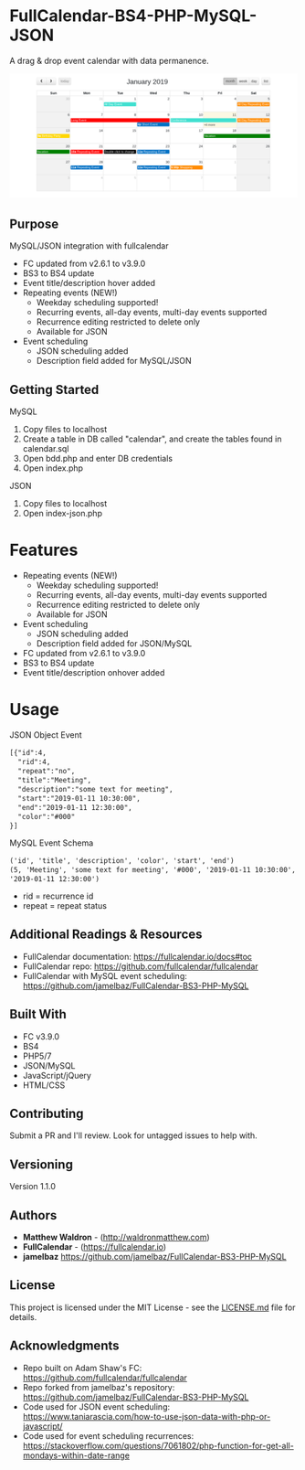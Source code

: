 # FullCalendar-BS4-PHP-MySQL-JSON

A drag & drop event calendar with data permanence.

![FullCalendar with data permanence](pic.png?raw=true)

## Purpose

MySQL/JSON integration with fullcalendar

* FC updated from v2.6.1 to v3.9.0
* BS3 to BS4 update
* Event title/description hover added
* Repeating events (NEW!)
    * Weekday scheduling supported!
    * Recurring events, all-day events, multi-day events supported
    * Recurrence editing restricted to delete only
    * Available for JSON 
* Event scheduling
    * JSON scheduling added
    * Description field added for MySQL/JSON

## Getting Started

MySQL

1. Copy files to localhost
2. Create a table in DB called "calendar", and create the tables found in calendar.sql
3. Open bdd.php and enter DB credentials
4. Open index.php

JSON

1. Copy files to localhost
2. Open index-json.php

# Features

* Repeating events (NEW!)
    * Weekday scheduling supported!
    * Recurring events, all-day events, multi-day events supported
    * Recurrence editing restricted to delete only
    * Available for JSON 
* Event scheduling
    * JSON scheduling added
    * Description field added for JSON/MySQL
* FC updated from v2.6.1 to v3.9.0
* BS3 to BS4 update
* Event title/description onhover added

# Usage

JSON Object Event

```
[{"id":4,
  "rid":4,
  "repeat":"no",
  "title":"Meeting",
  "description":"some text for meeting",
  "start":"2019-01-11 10:30:00",
  "end":"2019-01-11 12:30:00",
  "color":"#000"
}]
```

MySQL Event Schema

```
('id', 'title', 'description', 'color', 'start', 'end')
(5, 'Meeting', 'some text for meeting', '#000', '2019-01-11 10:30:00', '2019-01-11 12:30:00')
```

* rid = recurrence id
* repeat = repeat status

## Additional Readings & Resources

* FullCalendar documentation: https://fullcalendar.io/docs#toc
* FullCalendar repo: https://github.com/fullcalendar/fullcalendar
* FullCalendar with MySQL event scheduling: https://github.com/jamelbaz/FullCalendar-BS3-PHP-MySQL

## Built With

* FC v3.9.0
* BS4
* PHP5/7
* JSON/MySQL
* JavaScript/jQuery
* HTML/CSS

## Contributing

Submit a PR and I'll review. Look for untagged issues to help with.

## Versioning

Version 1.1.0

## Authors

* **Matthew Waldron** - (http://waldronmatthew.com)
* **FullCalendar** - (https://fullcalendar.io)
* **jamelbaz** https://github.com/jamelbaz/FullCalendar-BS3-PHP-MySQL

## License

This project is licensed under the MIT License - see the [LICENSE.md](LICENSE.md) file for details.

## Acknowledgments

* Repo built on Adam Shaw's FC: https://github.com/fullcalendar/fullcalendar
* Repo forked from jamelbaz's repository: https://github.com/jamelbaz/FullCalendar-BS3-PHP-MySQL
* Code used for JSON event scheduling: https://www.taniarascia.com/how-to-use-json-data-with-php-or-javascript/
* Code used for event scheduling recurrences: https://stackoverflow.com/questions/7061802/php-function-for-get-all-mondays-within-date-range

